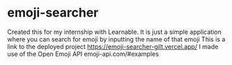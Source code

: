 # emoji-searcher
Created this for my internship with Learnable. It is just a simple application where you can search for emoji by inputting the name of that emoji
This is a link to the deployed project https://emoji-searcher-gilt.vercel.app/
I made use of the Open Emoji API emoji-api.com/#examples
